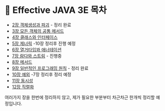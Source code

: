 # 🧩 Effective JAVA 3E 목차

- [2장 객체생성과 파괴](/Java/Effective_JAVA/Effective_Java_3:E_2장.md) - 정리 완료
- [3장 모든 객체의 공통 메서드]()
- [4장 클래스와 인터페이스]()
- [5장 제너릭]() -10장 정리후 진행 예정
- [6장 열거타입꽈 애너테이션]()
- [7장 람다와 스트림](/Java/Effective_JAVA/Effective_Java_3:E_7장.md) - 진행중
- [8장 메서드]()
- [9장 일반적인 프로그래밍 원칙](/Java/Effective_JAVA/Effective_Java_3:E_9장.md) - 정리 완료
- [10장 예외]() -7장 정리후 정리 예정
- [11장 동시성]()
- [12장 직렬화]()



여러가지 장을 한번에 정리하지 않고, 제가 필요한 부분부터 차근차근 한개씩 정리할 예정입니다. 
